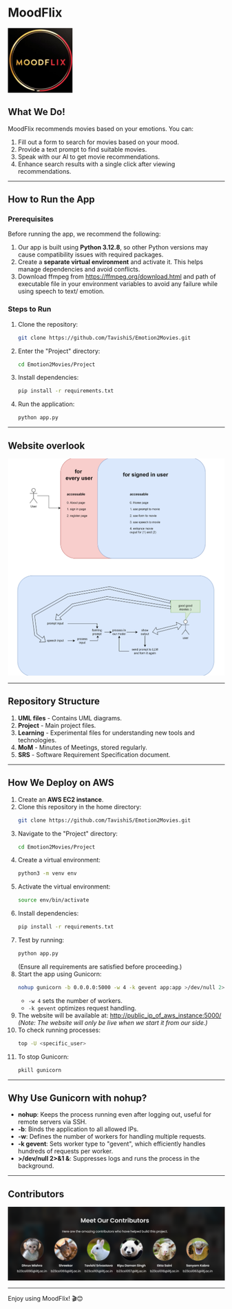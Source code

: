 
# MoodFlix 
<p align="left">
  <img src="Project/static/MoodFlix_LOGO.png" alt="MoodFlix Logo" width="150">
</p>

## What We Do!
MoodFlix recommends movies based on your emotions. You can:
1. Fill out a form to search for movies based on your mood.
2. Provide a text prompt to find suitable movies.
3. Speak with our AI to get movie recommendations.
4. Enhance search results with a single click after viewing recommendations.

---

## How to Run the App
### Prerequisites
Before running the app, we recommend the following:
1. Our app is built using **Python 3.12.8**, so other Python versions may cause compatibility issues with required packages.
2. Create a **separate virtual environment** and activate it. This helps manage dependencies and avoid conflicts.
3. Download ffmpeg from https://ffmpeg.org/download.html and path of executable file in your environment variables to avoid any failure while using speech to text/ emotion.

### Steps to Run
1. Clone the repository:
   ```sh
   git clone https://github.com/TavishiS/Emotion2Movies.git
   ```
2. Enter the "Project" directory:
   ```sh
   cd Emotion2Movies/Project
   ```
3. Install dependencies:
   ```sh
   pip install -r requirements.txt
   ```
4. Run the application:
   ```sh
   python app.py
   ```

---

## Website overlook 
<p align="center">
  <img src="UML%20files/working_image.png" alt="UML Diagram" width="600">
</p>

---

## Repository Structure
1. **UML files** - Contains UML diagrams.
2. **Project** - Main project files.
3. **Learning** - Experimental files for understanding new tools and technologies.
4. **MoM** - Minutes of Meetings, stored regularly.
5. **SRS** - Software Requirement Specification document.

---

## How We Deploy on AWS
1. Create an **AWS EC2 instance**.
2. Clone this repository in the home directory:
   ```sh
   git clone https://github.com/TavishiS/Emotion2Movies.git
   ```
3. Navigate to the "Project" directory:
   ```sh
   cd Emotion2Movies/Project
   ```
4. Create a virtual environment:
   ```sh
   python3 -m venv env
   ```
5. Activate the virtual environment:
   ```sh
   source env/bin/activate
   ```
6. Install dependencies:
   ```sh
   pip install -r requirements.txt
   ```
7. Test by running:
   ```sh
   python app.py
   ```
   (Ensure all requirements are satisfied before proceeding.)
8. Start the app using Gunicorn:
   ```sh
   nohup gunicorn -b 0.0.0.0:5000 -w 4 -k gevent app:app >/dev/null 2>&1 &
   ```
   - `-w 4` sets the number of workers.
   - `-k gevent` optimizes request handling.
9. The website will be available at: [http://public_ip_of_aws_instance:5000/](http://65.0.176.225:5000/)
   *(Note: The website will only be live when we start it from our side.)*
10. To check running processes:
    ```sh
    top -U <specific_user>
    ```
11. To stop Gunicorn:
    ```sh
    pkill gunicorn
    ```

---

## Why Use Gunicorn with nohup?
- **nohup**: Keeps the process running even after logging out, useful for remote servers via SSH.
- **-b**: Binds the application to all allowed IPs.
- **-w**: Defines the number of workers for handling multiple requests.
- **-k gevent**: Sets worker type to "gevent", which efficiently handles hundreds of requests per worker.
- **>/dev/null 2>&1 &**: Suppresses logs and runs the process in the background.

---

## Contributors 
<p align="center">
  <img src="Project/static/contributors/contributors.png" alt="Contributors">
</p>

---
Enjoy using MoodFlix! 🎬😊

